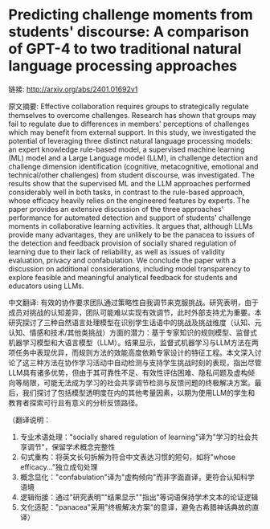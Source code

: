 # Predicting challenge moments from students' discourse: A comparison of GPT-4 to two traditional natural language processing approaches

链接: http://arxiv.org/abs/2401.01692v1

原文摘要:
Effective collaboration requires groups to strategically regulate themselves
to overcome challenges. Research has shown that groups may fail to regulate due
to differences in members' perceptions of challenges which may benefit from
external support. In this study, we investigated the potential of leveraging
three distinct natural language processing models: an expert knowledge
rule-based model, a supervised machine learning (ML) model and a Large Language
model (LLM), in challenge detection and challenge dimension identification
(cognitive, metacognitive, emotional and technical/other challenges) from
student discourse, was investigated. The results show that the supervised ML
and the LLM approaches performed considerably well in both tasks, in contrast
to the rule-based approach, whose efficacy heavily relies on the engineered
features by experts. The paper provides an extensive discussion of the three
approaches' performance for automated detection and support of students'
challenge moments in collaborative learning activities. It argues that,
although LLMs provide many advantages, they are unlikely to be the panacea to
issues of the detection and feedback provision of socially shared regulation of
learning due to their lack of reliability, as well as issues of validity
evaluation, privacy and confabulation. We conclude the paper with a discussion
on additional considerations, including model transparency to explore feasible
and meaningful analytical feedback for students and educators using LLMs.

中文翻译:
有效的协作要求团队通过策略性自我调节来克服挑战。研究表明，由于成员对挑战的认知差异，团队可能难以实现有效调节，此时外部支持尤为重要。本研究探讨了三种自然语言处理模型在识别学生话语中的挑战及挑战维度（认知、元认知、情感和技术/其他类挑战）方面的潜力：基于专家知识的规则模型、监督式机器学习模型和大语言模型（LLM）。结果显示，监督式机器学习与LLM方法在两项任务中表现优异，而规则方法的效能高度依赖专家设计的特征工程。本文深入讨论了这三种方法在协作学习活动中自动检测与支持学生挑战时刻的表现，指出尽管LLM具有诸多优势，但由于其可靠性不足、有效性评估困难、隐私问题及虚构倾向等局限，可能无法成为学习的社会共享调节检测与反馈问题的终极解决方案。最后，我们探讨了包括模型透明度在内的其他考量因素，以期为使用LLM的学生和教育者探索可行且有意义的分析反馈路径。

（翻译说明：
1. 专业术语处理："socially shared regulation of learning"译为"学习的社会共享调节"，保留学术概念完整性
2. 句式重构：将英文长句拆解为符合中文表达习惯的短句，如将"whose efficacy..."独立成句处理
3. 概念显化："confabulation"译为"虚构倾向"而非字面直译，更符合认知科学语境
4. 逻辑衔接：通过"研究表明""结果显示""指出"等词语保持学术文本的论证逻辑
5. 文化适配："panacea"采用"终极解决方案"的意译，避免古希腊神话典故的直译）
